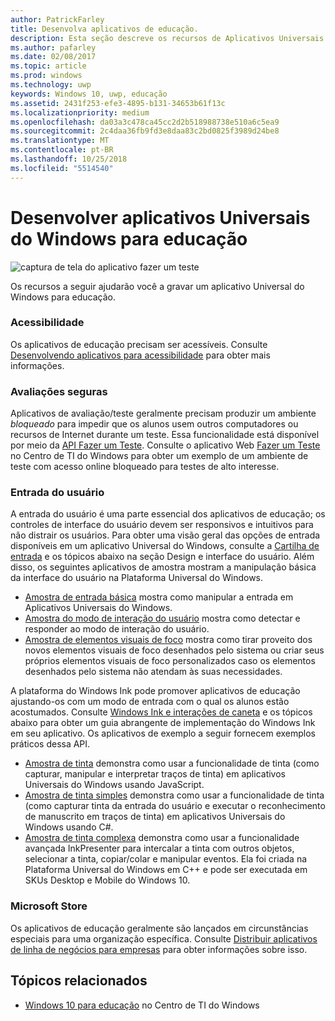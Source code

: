 ```yaml
---
author: PatrickFarley
title: Desenvolva aplicativos de educação.
description: Esta seção descreve os recursos de Aplicativos Universais do Windows que estão disponíveis para escrever aplicativos de educação para a plataforma Windows 10.
ms.author: pafarley
ms.date: 02/08/2017
ms.topic: article
ms.prod: windows
ms.technology: uwp
keywords: Windows 10, uwp, educação
ms.assetid: 2431f253-efe3-4895-b131-34653b61f13c
ms.localizationpriority: medium
ms.openlocfilehash: da03a3c478ca45cc2d2b518988738e510a6c5ea9
ms.sourcegitcommit: 2c4daa36fb9fd3e8daa83c2bd0825f3989d24be8
ms.translationtype: MT
ms.contentlocale: pt-BR
ms.lasthandoff: 10/25/2018
ms.locfileid: "5514540"
---
```

# <a name="develop-universal-windows-apps-for-education"></a>Desenvolver aplicativos Universais do Windows para educação
![captura de tela do aplicativo fazer um teste](images/take-a-test-screen-small.png)

Os recursos a seguir ajudarão você a gravar um aplicativo Universal do Windows para educação.

### <a name="accessibility"></a>Acessibilidade
Os aplicativos de educação precisam ser acessíveis. Consulte [Desenvolvendo aplicativos para acessibilidade](https://developer.microsoft.com/windows/accessible-apps) para obter mais informações.


### <a name="secure-assessments"></a>Avaliações seguras
Aplicativos de avaliação/teste geralmente precisam produzir um ambiente *bloqueado* para impedir que os alunos usem outros computadores ou recursos de Internet durante um teste. Essa funcionalidade está disponível por meio da [API Fazer um Teste](take-a-test-api.md). Consulte o aplicativo Web [Fazer um Teste](https://technet.microsoft.com/edu/windows/take-tests-in-windows-10) no Centro de TI do Windows para obter um exemplo de um ambiente de teste com acesso online bloqueado para testes de alto interesse.

### <a name="user-input"></a>Entrada do usuário
A entrada do usuário é uma parte essencial dos aplicativos de educação; os controles de interface do usuário devem ser responsivos e intuitivos para não distrair os usuários. Para obter uma visão geral das opções de entrada disponíveis em um aplicativo Universal do Windows, consulte a [Cartilha de entrada](https://docs.microsoft.com/windows/uwp/design/input/input-primer) e os tópicos abaixo na seção Design e interface do usuário. Além disso, os seguintes aplicativos de amostra mostram a manipulação básica da interface do usuário na Plataforma Universal do Windows.
- [Amostra de entrada básica](https://github.com/Microsoft/Windows-universal-samples/tree/master/Samples/BasicInput) mostra como manipular a entrada em Aplicativos Universais do Windows.
- [Amostra do modo de interação do usuário](https://github.com/Microsoft/Windows-universal-samples/tree/master/Samples/UserInteractionMode) mostra como detectar e responder ao modo de interação do usuário.
- [Amostra de elementos visuais de foco](https://github.com/Microsoft/Windows-universal-samples/tree/master/Samples/XamlFocusVisuals) mostra como tirar proveito dos novos elementos visuais de foco desenhados pelo sistema ou criar seus próprios elementos visuais de foco personalizados caso os elementos desenhados pelo sistema não atendam às suas necessidades.

A plataforma do Windows Ink pode promover aplicativos de educação ajustando-os com um modo de entrada com o qual os alunos estão acostumados. Consulte [Windows Ink e interações de caneta](https://docs.microsoft.com/windows/uwp/design/input/pen-and-stylus-interactions) e os tópicos abaixo para obter um guia abrangente de implementação do Windows Ink em seu aplicativo. Os aplicativos de exemplo a seguir fornecem exemplos práticos dessa API.
- [Amostra de tinta](https://github.com/Microsoft/Windows-universal-samples/tree/master/Samples/Ink) demonstra como usar a funcionalidade de tinta (como capturar, manipular e interpretar traços de tinta) em aplicativos Universais do Windows usando JavaScript.
- [Amostra de tinta simples](https://github.com/Microsoft/Windows-universal-samples/tree/master/Samples/SimpleInk) demonstra como usar a funcionalidade de tinta (como capturar tinta da entrada do usuário e executar o reconhecimento de manuscrito em traços de tinta) em aplicativos Universais do Windows usando C#.
- [Amostra de tinta complexa](https://github.com/Microsoft/Windows-universal-samples/tree/master/Samples/ComplexInk) demonstra como usar a funcionalidade avançada InkPresenter para intercalar a tinta com outros objetos, selecionar a tinta, copiar/colar e manipular eventos. Ela foi criada na Plataforma Universal do Windows em C++ e pode ser executada em SKUs Desktop e Mobile do Windows 10.


### <a name="microsoft-store"></a>Microsoft Store
Os aplicativos de educação geralmente são lançados em circunstâncias especiais para uma organização específica. Consulte [Distribuir aplicativos de linha de negócios para empresas](https://msdn.microsoft.com/windows/uwp/publish/distribute-lob-apps-to-enterprises) para obter informações sobre isso.

## <a name="related-topics"></a>Tópicos relacionados
- [Windows 10 para educação](https://technet.microsoft.com/edu/windows/index) no Centro de TI do Windows
